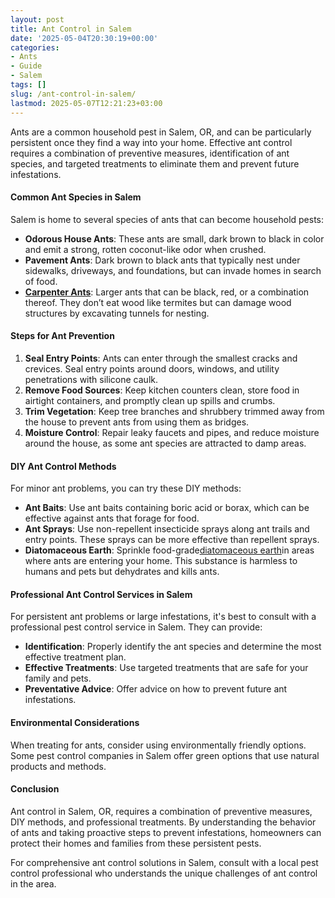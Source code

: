 ```yaml
---
layout: post
title: Ant Control in Salem
date: '2025-05-04T20:30:19+00:00'
categories:
- Ants
- Guide
- Salem
tags: []
slug: /ant-control-in-salem/
lastmod: 2025-05-07T12:21:23+03:00
---
```


Ants are a common household pest in Salem, OR, and can be particularly persistent once they find a way into your home. Effective ant control requires a combination of preventive measures, identification of ant species, and targeted treatments to eliminate them and prevent future infestations.
#### Common Ant Species in Salem
Salem is home to several species of ants that can become household pests:
- **Odorous House Ants**: These ants are small, dark brown to black in color and emit a strong, rotten coconut-like odor when crushed.
- **Pavement Ants**: Dark brown to black ants that typically nest under sidewalks, driveways, and foundations, but can invade homes in search of food.
- [**Carpenter Ants**](https://pestpolicy.com/what-attracts-carpenter-ants-in-a-home/): Larger ants that can be black, red, or a combination thereof. They don’t eat wood like termites but can damage wood structures by excavating tunnels for nesting.
#### Steps for Ant Prevention
1. **Seal Entry Points**: Ants can enter through the smallest cracks and crevices. Seal entry points around doors, windows, and utility penetrations with silicone caulk.
2. **Remove Food Sources**: Keep kitchen counters clean, store food in airtight containers, and promptly clean up spills and crumbs.
3. **Trim Vegetation**: Keep tree branches and shrubbery trimmed away from the house to prevent ants from using them as bridges.
4. **Moisture Control**: Repair leaky faucets and pipes, and reduce moisture around the house, as some ant species are attracted to damp areas.
#### DIY Ant Control Methods
For minor ant problems, you can try these DIY methods:
- **Ant Baits**: Use ant baits containing boric acid or borax, which can be effective against ants that forage for food.
- **Ant Sprays**: Use non-repellent insecticide sprays along ant trails and entry points. These sprays can be more effective than repellent sprays.
- **Diatomaceous Earth**: Sprinkle food-grade[diatomaceous earth](https://pestpolicy.com/diatomaceous-earth/)in areas where ants are entering your home. This substance is harmless to humans and pets but dehydrates and kills ants.
#### Professional Ant Control Services in Salem
For persistent ant problems or large infestations, it's best to consult with a professional pest control service in Salem. They can provide:
- **Identification**: Properly identify the ant species and determine the most effective treatment plan.
- **Effective Treatments**: Use targeted treatments that are safe for your family and pets.
- **Preventative Advice**: Offer advice on how to prevent future ant infestations.
#### Environmental Considerations
When treating for ants, consider using environmentally friendly options. Some pest control companies in Salem offer green options that use natural products and methods.
#### Conclusion
Ant control in Salem, OR, requires a combination of preventive measures, DIY methods, and professional treatments. By understanding the behavior of ants and taking proactive steps to prevent infestations, homeowners can protect their homes and families from these persistent pests.

For comprehensive ant control solutions in Salem, consult with a local pest control professional who understands the unique challenges of ant control in the area.
